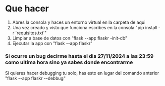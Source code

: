 # Que hacer

1. Abres la consola y haces un entorno virtual en la carpeta de aqui
2. Una vez creado y visto que funciona escribes en la consola "pip install -r 'requisitos.txt'"
3. Limpiar a base de datos con "flask --app flaskr -init-db"
4. Ejecutar la app con "flask --app flaskr"

### Si ocurre un bug decirme hasta el dia 27/11/2024 a las 23:59 como ultima hora sino ya sabes donde encontrarme
Si quieres hacer debugging tu solo, has esto en lugar del comando anterior "flask --app flaskr --debbug"